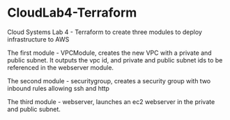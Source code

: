 # CloudLab4-Terraform
Cloud Systems Lab 4 - Terraform to create three modules to deploy infrastructure to AWS

The first module - VPCModule, creates the new VPC with a private and public subnet. It outputs the vpc id, and private and public subnet ids to be referenced in the webserver module.

The second module - securitygroup, creates a security group with two inbound rules allowing ssh and http

The third module - webserver, launches an ec2 webserver in the private and public subnet.
